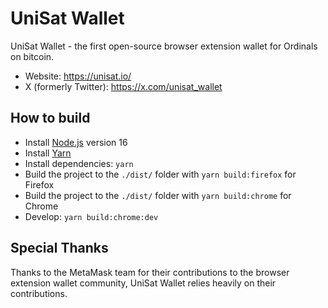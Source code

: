 # UniSat Wallet

UniSat Wallet - the first open-source browser extension wallet for Ordinals on bitcoin.

- Website: https://unisat.io/
- X (formerly Twitter): https://x.com/unisat_wallet

## How to build

- Install [Node.js](https://nodejs.org) version 16
- Install [Yarn](https://yarnpkg.com/en/docs/install)
- Install dependencies: `yarn`
- Build the project to the `./dist/` folder with `yarn build:firefox` for Firefox
- Build the project to the `./dist/` folder with `yarn build:chrome` for Chrome
- Develop: `yarn build:chrome:dev`

## Special Thanks

Thanks to the MetaMask team for their contributions to the browser extension wallet community, UniSat Wallet relies heavily on their contributions.
